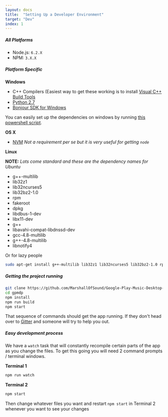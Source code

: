 ```yaml
---
layout: docs
title:  "Setting Up a Developer Environment"
target: "Dev"
index: 1
---
```


<style>
.dev ul li {
  list-style-type: disc;
}
</style>

##### All Platforms

* Node.js: `6.2.X`  
* NPM: `3.X.X`

##### Platform Specific

__Windows__  

* C++ Compilers (Easiest way to get these working is to install [Visual C++ Build Tools](http://landinghub.visualstudio.com/visual-cpp-build-tools)  
* [Python 2.7](https://www.python.org/downloads/release/python-2710/)  
* [Bonjour SDK for Windows](https://developer.apple.com/bonjour/)  

You can easily set up the dependencies on windows by running [this powershell script](https://github.com/MarshallOfSound/Google-Play-Music-Desktop-Player-UNOFFICIAL-/blob/master/vendor/setup_window.ps1).

__OS X__  
* [NVM](https://github.com/creationix/nvm) *Not a requirement per se but it is very useful for getting `node`*  

__Linux__  

**NOTE:** *Lots come standard and these are the dependency names for Ubuntu*

* g++-multilib
* lib32z1
* lib32ncurses5
* lib32bz2-1.0
* rpm
* fakeroot
* dpkg
* libdbus-1-dev
* libx11-dev
* g++
* libavahi-compat-libdnssd-dev
* gcc-4.8-multilib
* g++-4.8-multilib
* libnotify4

Or for lazy people  

```bash
sudo apt-get install g++-multilib lib32z1 lib32ncurses5 lib32bz2-1.0 rpm fakeroot dpkg libdbus-1-dev libx11-dev g++ libavahi-compat-libdnssd-dev gcc-4.8-multilib g++-4.8-multilib libnotify4
```

##### Getting the project running
```bash
git clone https://github.com/MarshallOfSound/Google-Play-Music-Desktop-Player-UNOFFICIAL-.git gpmdp
cd gpmdp
npm install
npm run build
npm start
```

That sequence of commands should get the app running.  If they don't head over to [Gitter](https://gitter.im/MarshallOfSound/Google-Play-Music-Desktop-Player-UNOFFICIAL-) and someone will try to help you out.

##### Easy development process

We have a `watch` task that will constantly recompile certain parts of the app as you change the files.  To get this going you will need 2 command prompts / terminal windows.  

**Terminal 1**
```bash
npm run watch
```

**Terminal 2**
```bash
npm start
```

Then change whatever files you want and restart `npm start` in Terminal 2 whenever you want to see your changes
